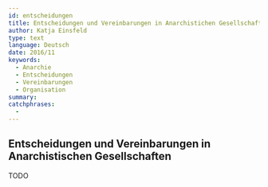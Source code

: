 ```yaml
---
id: entscheidungen
title: Entscheidungen und Vereinbarungen in Anarchistichen Gesellschaften
author: Katja Einsfeld
type: text
language: Deutsch
date: 2016/11
keywords:
  - Anarchie
  - Entscheidungen
  - Vereinbarungen
  - Organisation
summary:
catchphrases:
  -
---
```


## Entscheidungen und Vereinbarungen in Anarchistischen Gesellschaften


TODO


